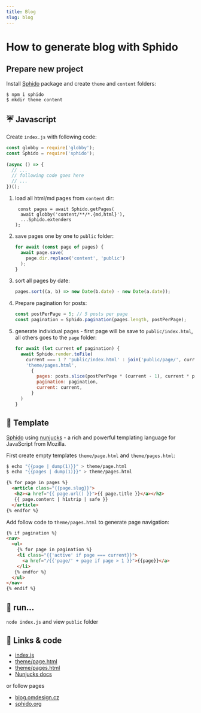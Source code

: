 ```yaml
---
title: Blog
slug: blog
---
```


# How to generate blog with Sphido

## Prepare new project

Install [Sphido](https://www.npmjs.com/package/sphido) package and create `theme` and `content` folders:  

```bash
$ npm i sphido
$ mkdir theme content
```

## ☔️ Javascript

Create `index.js` with following code:

```javascript
const globby = require('globby');
const Sphido = require('sphido');
  
(async () => {
  // ...
  // following code goes here
  // ...
})();  	  
```

1. load all html/md pages from `content` dir: 

   ```
    const pages = await Sphido.getPages(
     await globby('content/**/*.{md,html}'),
     ...Sphido.extenders
   );
   ```

2. save pages one by one to `public` folder:
   
   ```javascript
   for await (const page of pages) {
     await page.save(
       page.dir.replace('content', 'public')
     );
   }
   ```

3. sort all pages by date:

   ```javascript       
   pages.sort((a, b) => new Date(b.date) - new Date(a.date));
   ```

4. Prepare pagination for posts: 
 
   ```javascript
   const postPerPage = 5; // 5 posts per page
   const pagination = Sphido.pagination(pages.length, postPerPage);
   ```

5. generate individual pages - first page will be save to `public/index.html`, all others goes to the `page` folder:

   ```javascript
   for await (let current of pagination) {
     await Sphido.render.toFile(    
       current === 1 ? 'public/index.html' : join('public/page/', current.toString(), 'index.html'),
       'theme/pages.html',
         {
           pages: posts.slice(postPerPage * (current - 1), current * postPerPage),
           pagination: pagination,
           current: current,
         }
     )
   }
   ``` 

## 💄 Template

[Sphido](https://sphido.org) using [nunjucks](https://mozilla.github.io/nunjucks/) - a rich and powerful templating language for JavaScript from Mozilla.

First create empty templates `theme/page.html` and `theme/pages.html`:

```bash
$ echo "{{page | dump(1)}}" > theme/page.html 
$ echo "{{pages | dump(1)}}" > theme/pages.html
``` 


```html
{% for page in pages %}
  <article class="{{page.slug}}">
   <h2><a href="{{ page.url() }}">{{ page.title }}</a></h2>
   {{ page.content | h1strip | safe }}
  </article>
{% endfor %}
```

Add follow code to `theme/pages.html` to generate page navigation:
 
```html
{% if pagination %}
<nav>
  <ul>
    {% for page in pagination %}
    <li class="{{'active' if page === current}}">
      <a href="/{{'page/' + page if page > 1 }}">{{page}}</a>
    </li>
   {% endfor %}
  </ul>
</nav>
{% endif %}

```

## 🦄 run... 

`node index.js` and view `public` folder

## 🔗 Links &amp; code

* [index.js](https://github.com/OzzyCzech/blog.omdesign.cz/blob/master/index.js)
* [theme/page.html](https://github.com/OzzyCzech/blog.omdesign.cz/blob/master/theme/page.html)
* [theme/pages.html](https://github.com/OzzyCzech/blog.omdesign.cz/blob/master/theme/pages.html)
* [Nunjucks docs](https://mozilla.github.io/nunjucks/templating.html)

or follow pages 

* [blog.omdesign.cz](https://github.com/OzzyCzech/blog.omdesign.cz)
* [sphido.org](https://github.com/sphido/sphido.org)

